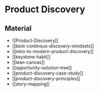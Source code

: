 # Product Discovery

## Material

- [[Product-Discovery]]
- [[best-continous-discovery-mindsets]]
- [[intro-to-modern-product-discovery]]
- [[keystone-habit]]
- [[lean-canvas]]
- [[opportunity-solution-tree]]
- [[product-discovery-case-study]]
- [[product-discovery-principles]]
- [[story-mapping]]
